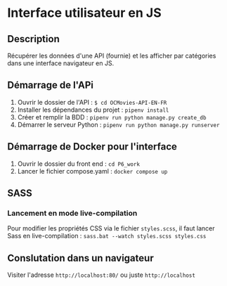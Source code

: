 
# Interface utilisateur en JS 

## Description 

Récupérer les données d'une API (fournie) et les afficher par catégories dans une interface navigateur en JS. 


## Démarrage de l'APi 

1. Ouvrir le dossier de l'API : `$ cd OCMovies-API-EN-FR` 
2. Installer les dépendances du projet : `pipenv install` 
3. Créer et remplir la BDD : `pipenv run python manage.py create_db` 
4. Démarrer le serveur Python : `pipenv run python manage.py runserver` 


## Démarrage de Docker pour l'interface 

1. Ouvrir le dossier du front end : `cd P6_work` 
2. Lancer le fichier compose.yaml : `docker compose up` 


## SASS 

### Lancement en mode live-compilation 

Pour modifier les propriétés CSS via le fichier `styles.scss`, il faut lancer Sass en live-compilation : `sass.bat --watch styles.scss styles.css` 


## Conslutation dans un navigateur 

Visiter l'adresse `http://localhost:80/` ou juste `http://localhost` 



